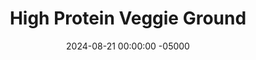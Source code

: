 ---
layout: post
title:  "High Protein Veggie Ground"
date:   2024-08-21 00:00:00 -05000
categories: 
- Recipes
- Meatless
permalink: /recipes/veggie-ground
image: /assets/Food/Meatless/Veggie Groung/veggie-ground-cover.jpg
ing: veggieground-ing
facts: veggieground-facts
section1: Veggies
start2: Walnuts
section2: Nuts
start3: Minced garlic
section3: Spices
start4: Whey protein powder, unflavored 
section4: Protein
start5: Salt
section5: To taste
Prep: 10
Rest: 120
Cook: 20
Source1: https://youtu.be/lDuy_NqW_mQ?si=jJe0ieACdacJtaRD
Source2: 
whisk: https://s.samsungfood.com/FTJMu
tags: 
- ground meat
- ground turkey
- ground beef
- ground veggie
- veggie ground
- vegetarian
- vegan
- mushrooms
- white mushrooms
- carrots
- large carrots
- baby carrots
- cauliflower
- frozen cauliflower
- onion
- garlic
- walnuts
- tomato paste
- soy sauce
- low sodium soy sauce
- mustard
- dijon mustard
- horseradish mustard
- chili powder
- paprika
- cumin
- oregano
- taco
- stew
- protein powder
- whey
- unflavored whey
Description: This delicious combo of chopped vegetables and spices is a great alternative for ground beef in tacos, stews, on top of salads, or anything else you can imagine. Mushrooms are a good plant based source of protein, and I've bumped up the protein content significantly more with the addition of protein powder. Feel free to leave it out, or replace it with any vegan protein powder if you desire
Instructions: 
- In a medium bowl, add the walnuts, and cover with water. Let soak for at least 2 hours<br><br>

- Coarsely chop all vegetables (cauliflower, carrots, onion, and mushrooms) in a food processor. Do this in batches, and don't over blend. Add to a large pot or Dutch oven<br><br>
- <center><img src="/assets/Food/Meatless/Veggie Ground/veggie-ground-veggies.jpg" alt="" class="instruction-image"></center><br>

- Cook the veggies on medium heat with occasional stirring until water releases begins to release, about 5 minutes<br><br>

- Meanwhile, coarsely chop the walnuts (discard the soaking water) with the tomato paste until well combined. Don't over blend<br><br>
- <center><img src="/assets/Food/Meatless/Veggie Ground/veggie-ground-nuts.jpg" alt="" class="instruction-image"></center><br>

- Increase heat to high. Continue to mix until most of the water has cooked out. Add in your garlic, soy sauce, mustard, and dried spices. Continue to cook on high for another 10 minutes, or until all the water has cooked out<br><br>

- Turn off heat and add walnut and tomato paste mixture. Mix thoroughly to combine. Mix in your protein powder, season with salt to taste, and enjoy<br><br>
- <center><img src="/assets/Food/Meatless/Veggie Ground/veggie-ground-finished.jpg" alt="" class="instruction-image"></center>
---